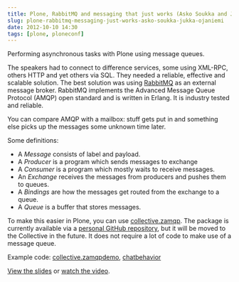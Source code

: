 ```yaml
---
title: Plone, RabbitMQ and messaging that just works (Asko Soukka and Jukka Ojaniemi)
slug: plone-rabbitmq-messaging-just-works-asko-soukka-jukka-ojaniemi
date: 2012-10-10 14:30
tags: [plone, ploneconf]
---
```


Performing asynchronous tasks with Plone using message queues.

The speakers had to connect to difference services, some using
XML-RPC, others HTTP and yet others via SQL. They needed a reliable,
effective and scalable solution. The best solution was using
[RabbitMQ](http://www.rabbitmq.com/) as an external message
broker. RabbitMQ implements the Advanced Message Queue Protocol (AMQP)
open standard and is written in Erlang. It is industry tested and
reliable.

You can compare AMQP with a mailbox: stuff gets put in and something
else picks up the messages some unknown time later.

Some definitions:

   - A *Message* consists of label and payload.
   - A *Producer* is a program which sends messages to exchange
   - A *Consumer* is a program which mostly waits to receive messages.
   - An *Exchange* receives the messages from producers and pushes them to queues.
   - A *Bindings* are how the messages get routed from the exchange to a queue.
   - A *Queue* is a buffer that stores messages.

To make this easier in Plone, you can use
[collective.zamqp](http://pypi.python.org/pypi/collective.zamqp/). The
package is currently available via a
[personal GitHub repository](https://github.com/datakurre/collective.zamqp),
but it will be moved to the Collective in the future. It does not
require a lot of code to make use of a message queue.

Example code:
[collective.zamqpdemo](https://github.com/datakurre/collective.zamqpdemo),
[chatbehavior](https://github.com/datakurre/chatbehavior)

[View the slides](http://www.slideshare.net/datakurre/plone-rabbit-mq-and-messaging-that-just-works)
or [watch the video](http://www.youtube.com/watch?v=yfPG09nd0N8).
